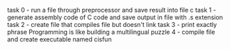 task 0 - run a file through preprocessor and save result into file c
task 1 - generate assembly code of C code and save output in file with .s extension
task 2 - create file that compiles file but doesn't link
task 3 - print exactly phrase Programming is like building a multilingual puzzle
4 - compile file and create executable named cisfun
